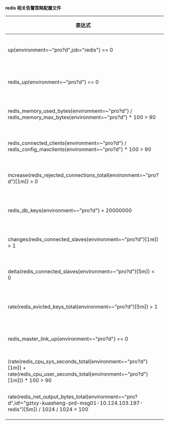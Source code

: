 **redis 相关告警策略配置文件**

| 表达式                                                       | 说明                         | 级别     |
| ------------------------------------------------------------ | ---------------------------- | -------- |
| up{environment=~"pro?d",job="redis"} == 0                    | Redis 监控客户端挂了         | 严重告警 |
| redis_up{environment=~"pro?d"} == 0                          | Redis 实例挂了！！！         | 严重告警 |
| redis_memory_used_bytes{environment=~"pro?d"} / redis_memory_max_bytes{environment=~"pro?d"} * 100 > 90 | Redis 内存使用超过90%        | 严重告警 |
| redis_connected_clients{environment=~"pro?d"} / redis_config_maxclients{environment=~"pro?d"} * 100 > 90 | Redis 连接数超过90%          | 严重告警 |
| increase(redis_rejected_connections_total{environment=~"pro?d"}[1m]) > 0 | Redis 连接被拒绝             | 一般告警 |
| redis_db_keys{environment=~"pro?d"} > 20000000               | Redis KEY 的数量过多         | 一般告警 |
| changes(redis_connected_slaves{environment=~"pro?d"}[1m]) > 1 | Redis 从库连接有发生过变更   | 一般告警 |
| delta(redis_connected_slaves{environment=~"pro?d"}[5m]) < 0  | Redis 从库复制发生中断       | 严重告警 |
| rate(redis_evicted_keys_total{environment=~"pro?d"}[5m]) > 1 | Redis 周期5分钟内驱逐数大于1 | 严重告警 |
| redis_master_link_up{environment=~"pro?d"} == 0              | Redis 主从连接异常           | 严重告警 |
| (rate(redis_cpu_sys_seconds_total{environment=~"pro?d"}[1m]) + rate(redis_cpu_user_seconds_total{environment=~"pro?d"}[1m])) * 100 > 90             | Redis CPU使用率大于90%           | 严重告警 |
| rate(redis_net_output_bytes_total{environment=~"pro?d",id!="gztxy-kuasheng-prd-msg01-10.124.103.197-redis"}[5m]) / 1024 / 1024 > 100              | Redis 出口流量大于100M           | 严重告警 |